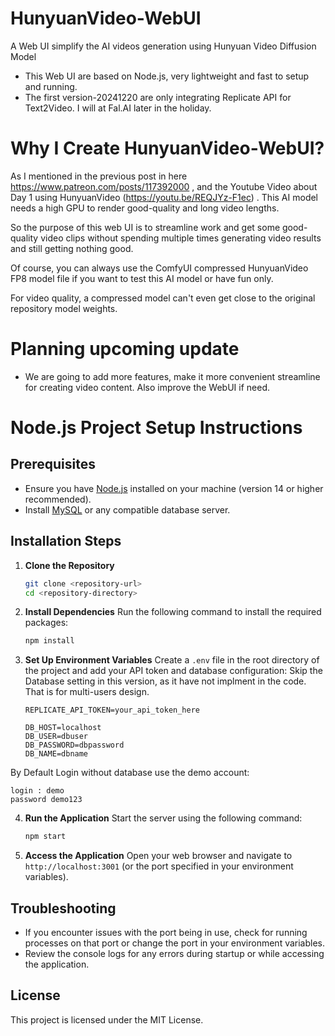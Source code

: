 # HunyuanVideo-WebUI
A Web UI simplify the AI videos generation using Hunyuan Video Diffusion Model

- This Web UI are based on Node.js, very lightweight and fast to setup and running.
- The first version-20241220 are only integrating Replicate API for Text2Video. I will at Fal.AI later in the holiday.
  
# Why I Create HunyuanVideo-WebUI?

As I mentioned in the previous post in here https://www.patreon.com/posts/117392000 , and the Youtube Video about Day 1 using HunyuanVideo (https://youtu.be/REQJYz-F1ec) . 
This AI model needs a high GPU to render good-quality and long video lengths.

So the purpose of this web UI is to streamline work and get some good-quality video clips without spending multiple times generating video results and still getting nothing good.

Of course, you can always use the ComfyUI compressed HunyuanVideo FP8 model file if you want to test this AI model or have fun only.

For video quality, a compressed model can't even get close to the original repository model weights.

# Planning upcoming update
- We are going to add more features, make it more convenient streamline for creating video content. Also improve the WebUI if need.

# Node.js Project Setup Instructions

## Prerequisites
- Ensure you have [Node.js](https://nodejs.org/) installed on your machine (version 14 or higher recommended).
- Install [MySQL](https://www.mysql.com/) or any compatible database server.

## Installation Steps

1. **Clone the Repository**
   ```bash
   git clone <repository-url>
   cd <repository-directory>
   ```

2. **Install Dependencies**
   Run the following command to install the required packages:
   ```bash
   npm install
   ```

3. **Set Up Environment Variables**
   Create a `.env` file in the root directory of the project and add your API token and database configuration:
   Skip the Database setting in this version, as it have not implment in the code. That is for multi-users design.
   ```plaintext
   REPLICATE_API_TOKEN=your_api_token_here
   
   DB_HOST=localhost
   DB_USER=dbuser
   DB_PASSWORD=dbpassword
   DB_NAME=dbname
   ```

By Default Login without database use the demo account:
   ```plaintext
   login : demo
   password demo123
   ```

4. **Run the Application**
   Start the server using the following command:
   ```bash
   npm start
   ```

5. **Access the Application**
   Open your web browser and navigate to `http://localhost:3001` (or the port specified in your environment variables).


## Troubleshooting
- If you encounter issues with the port being in use, check for running processes on that port or change the port in your environment variables.
- Review the console logs for any errors during startup or while accessing the application.

## License
This project is licensed under the MIT License.
